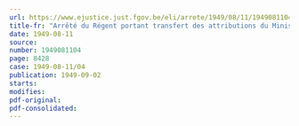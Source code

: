 ```yaml
---
url: https://www.ejustice.just.fgov.be/eli/arrete/1949/08/11/1949081104/justel
title-fr: "Arrêté du Régent portant transfert des attributions du Ministre de la Coordination économique au Premier Ministre et au Ministère des Affaires économiques et des Classes moyennes"
date: 1949-08-11
source:
number: 1949081104
page: 8428
case: 1949-08-11/04
publication: 1949-09-02
starts:
modifies:
pdf-original:
pdf-consolidated:
---
```


